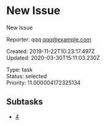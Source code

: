 # New Issue

New Issue

Reporter: qqq <qqq@example.com>  

Created: 2019-11-22T10:23:17.497Z  
Updated: 2020-03-30T15:11:03.230Z

Type: task  
Status: selected  
Priority: 11.000004172325134

## Subtasks
- [4](4.md "Unreferenced issue")
